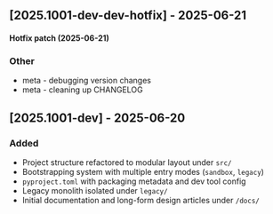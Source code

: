 
## [2025.1001-dev-dev-hotfix] - 2025-06-21

#### Hotfix patch (2025-06-21)
### Other
- meta - debugging version changes
- meta - cleaning up CHANGELOG


## [2025.1001-dev] - 2025-06-20
### Added
- Project structure refactored to modular layout under `src/`
- Bootstrapping system with multiple entry modes (`sandbox`, `legacy`)
- `pyproject.toml` with packaging metadata and dev tool config
- Legacy monolith isolated under `legacy/`
- Initial documentation and long-form design articles under `/docs/`
